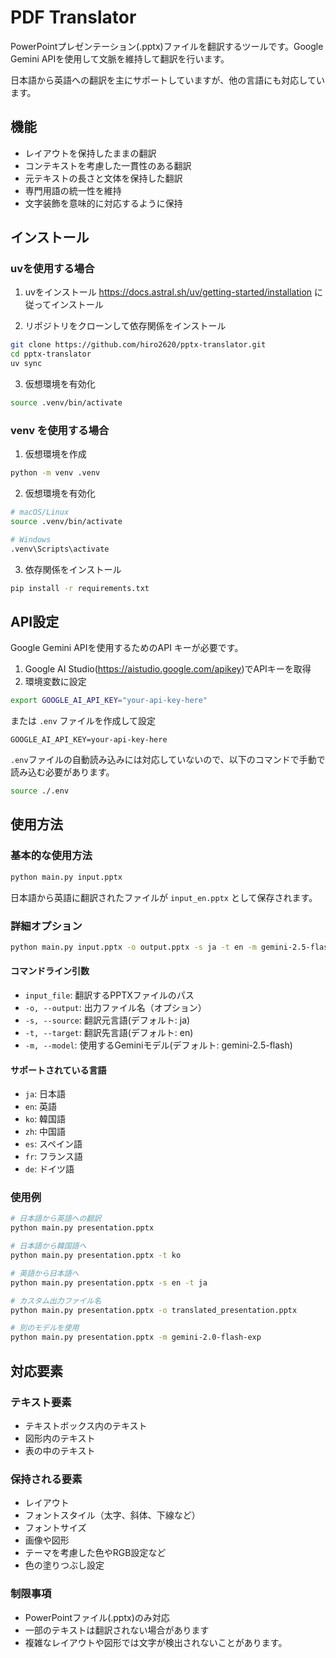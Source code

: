 # PDF Translator

PowerPointプレゼンテーション(.pptx)ファイルを翻訳するツールです。Google Gemini APIを使用して文脈を維持して翻訳を行います。

日本語から英語への翻訳を主にサポートしていますが、他の言語にも対応しています。

## 機能

- レイアウトを保持したままの翻訳
- コンテキストを考慮した一貫性のある翻訳
- 元テキストの長さと文体を保持した翻訳
- 専門用語の統一性を維持
- 文字装飾を意味的に対応するように保持

## インストール

### uvを使用する場合

1. uvをインストール
https://docs.astral.sh/uv/getting-started/installation に従ってインストール

2. リポジトリをクローンして依存関係をインストール
```bash
git clone https://github.com/hiro2620/pptx-translator.git
cd pptx-translator
uv sync
```

3. 仮想環境を有効化
```bash
source .venv/bin/activate
```

### venv を使用する場合

1. 仮想環境を作成
```bash
python -m venv .venv
```

2. 仮想環境を有効化
```bash
# macOS/Linux
source .venv/bin/activate

# Windows
.venv\Scripts\activate
```

3. 依存関係をインストール
```bash
pip install -r requirements.txt
```

## API設定

Google Gemini APIを使用するためのAPI キーが必要です。

1. Google AI Studio(https://aistudio.google.com/apikey)でAPIキーを取得
2. 環境変数に設定

```bash
export GOOGLE_AI_API_KEY="your-api-key-here"
```

または `.env` ファイルを作成して設定
```
GOOGLE_AI_API_KEY=your-api-key-here
```
`.env`ファイルの自動読み込みには対応していないので、以下のコマンドで手動で読み込む必要があります。
```bash
source ./.env
```

## 使用方法

### 基本的な使用方法

```bash
python main.py input.pptx
```

日本語から英語に翻訳されたファイルが `input_en.pptx` として保存されます。

### 詳細オプション

```bash
python main.py input.pptx -o output.pptx -s ja -t en -m gemini-2.5-flash
```

#### コマンドライン引数

- `input_file`: 翻訳するPPTXファイルのパス
- `-o, --output`: 出力ファイル名（オプション）
- `-s, --source`: 翻訳元言語(デフォルト: ja)
- `-t, --target`: 翻訳先言語(デフォルト: en)
- `-m, --model`: 使用するGeminiモデル(デフォルト: gemini-2.5-flash)

#### サポートされている言語

- `ja`: 日本語
- `en`: 英語
- `ko`: 韓国語
- `zh`: 中国語
- `es`: スペイン語
- `fr`: フランス語
- `de`: ドイツ語

### 使用例

```bash
# 日本語から英語への翻訳
python main.py presentation.pptx

# 日本語から韓国語へ
python main.py presentation.pptx -t ko

# 英語から日本語へ
python main.py presentation.pptx -s en -t ja

# カスタム出力ファイル名
python main.py presentation.pptx -o translated_presentation.pptx

# 別のモデルを使用
python main.py presentation.pptx -m gemini-2.0-flash-exp
```

## 対応要素

### テキスト要素

- テキストボックス内のテキスト
- 図形内のテキスト
- 表の中のテキスト

### 保持される要素

- レイアウト
- フォントスタイル（太字、斜体、下線など）
- フォントサイズ
- 画像や図形
- テーマを考慮した色やRGB設定など
- 色の塗りつぶし設定

### 制限事項

- PowerPointファイル(.pptx)のみ対応
- 一部のテキストは翻訳されない場合があります
- 複雑なレイアウトや図形では文字が検出されないことがあります。